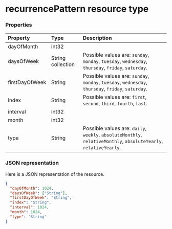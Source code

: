 # recurrencePattern resource type




### Properties
| Property	   | Type	|Description|
|:---------------|:--------|:----------|
|dayOfMonth|int32||
|daysOfWeek|String collection| Possible values are: `sunday`, `monday`, `tuesday`, `wednesday`, `thursday`, `friday`, `saturday`.|
|firstDayOfWeek|String| Possible values are: `sunday`, `monday`, `tuesday`, `wednesday`, `thursday`, `friday`, `saturday`.|
|index|String| Possible values are: `first`, `second`, `third`, `fourth`, `last`.|
|interval|int32||
|month|int32||
|type|String| Possible values are: `daily`, `weekly`, `absoluteMonthly`, `relativeMonthly`, `absoluteYearly`, `relativeYearly`.|

### JSON representation

Here is a JSON representation of the resource.

<!-- {
  "blockType": "resource",
  "optionalProperties": [

  ],
  "@odata.type": "microsoft.graph.recurrencepattern"
}-->

```json
{
  "dayOfMonth": 1024,
  "daysOfWeek": ["String"],
  "firstDayOfWeek": "String",
  "index": "String",
  "interval": 1024,
  "month": 1024,
  "type": "String"
}

```

<!-- uuid: 8fcb5dbc-d5aa-4681-8e31-b001d5168d79
2015-10-25 14:57:30 UTC -->
<!-- {
  "type": "#page.annotation",
  "description": "recurrencePattern resource",
  "keywords": "",
  "section": "documentation",
  "tocPath": ""
}-->